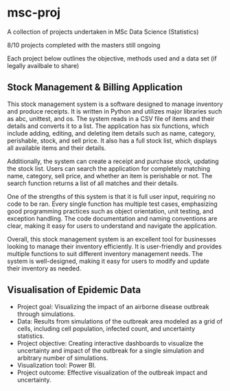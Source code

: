 # msc-proj
A collection of projects undertaken in MSc Data Science (Statistics)

8/10 projects completed with the masters still ongoing

Each project below outlines the objective, methods used and a data set (if legally availbale to share)

## Stock Management & Billing Application

This stock management system is a software designed to manage inventory and produce receipts. It is written in Python and utilizes major libraries such as abc, unittest, and os. The system reads in a CSV file of items and their details and converts it to a list. The application has six functions, which include adding, editing, and deleting item details such as name, category, perishable, stock, and sell price. It also has a full stock list, which displays all available items and their details.

Additionally, the system can create a receipt and purchase stock, updating the stock list. Users can search the application for completely matching name, category, sell price, and whether an item is perishable or not. The search function returns a list of all matches and their details.

One of the strengths of this system is that it is full user input, requiring no code to be ran. Every single function has multiple test cases, emphasizing good programming practices such as object orientation, unit testing, and exception handling. The code documentation and naming conventions are clear, making it easy for users to understand and navigate the application.

Overall, this stock management system is an excellent tool for businesses looking to manage their inventory efficiently. It is user-friendly and provides multiple functions to suit different inventory management needs. The system is well-designed, making it easy for users to modify and update their inventory as needed.

## Visualisation of Epidemic Data

* Project goal: Visualizing the impact of an airborne disease outbreak through simulations.
* Data: Results from simulations of the outbreak area modeled as a grid of cells, including cell population, infected count, and uncertainty statistics.
* Project objective: Creating interactive dashboards to visualize the uncertainty and impact of the outbreak for a single simulation and arbitrary number of simulations.
* Visualization tool: Power BI.
* Project outcome: Effective visualization of the outbreak impact and uncertainty.
